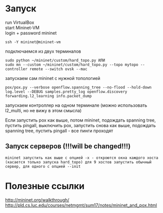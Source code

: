 # Запуск

run VirtualBox  
start Mininet-VM  
login + password mininet

    ssh -Y mininet@mininet-vm
подключаемся из двух терминалов

    sudo python ~/mininet/custom/hard_topo.py ИЛИ
    sudo mn --custom ~/mininet/custom/hard_topo.py --topo mytopo --controller remote --switch ovsk --mac
запускаем сам mininet с нужной топологией

    pox/pox.py --verbose openflow.spanning_tree --no-flood --hold-down log.level --DEBUG samples.pretty_log openflow.discovery forwarding.l2_learning info.packet_dump

запускаем контроллер на одном терминале (можно использовать l2_multi, но не вижу в этом смысла)

Если запустить pox как выше, потом mininet, подождать spanning tree, пустить pingall, выключить pox, запустить снова как выше, подождать spanning tree, пустить pingall - все пинги проходят

## Запуск серверов (!!!will be changed!!!)

    mininet запустить как выше с опцией -x - откроются окна каждого хоста
    (касается только запуска hard_topo) для 9 хостов запустить обычный сервер, для одного с опцией --init


# Полезные ссылки

<http://mininet.org/walkthrough/>  
<http://pld.cs.luc.edu/courses/netmgmt/sum17/notes/mininet_and_pox.html>
